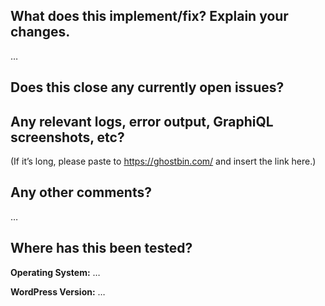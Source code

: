 <!--

### Your checklist for this pull request
Thanks for sending a pull request! Please make sure you click the link above to view the contribution guidelines, then fill out the blanks below.

🚨 Please review the [guidelines for contributing](/.github/CONTRIBUTING.md) to this repository.

- [ ] Make sure your PR title follows Conventional Commit standards. See: [https://www.conventionalcommits.org/en/v1.0.0/#specification](https://www.conventionalcommits.org/en/v1.0.0/#specification)
- [ ] Make sure you are making a pull request against the **develop branch** (left side). Also you should start *your branch* off *our master*.
- [ ] Make sure you are requesting to pull request from a **topic/feature/bugfix branch** (right side). Don't pull request from your master!

-->

What does this implement/fix? Explain your changes.
---------------------------------------------------
…


Does this close any currently open issues?
------------------------------------------
<!--
### Write "closes #{pr number}"
### see: https://docs.github.com/en/issues/tracking-your-work-with-issues/linking-a-pull-request-to-an-issue#linking-a-pull-request-to-an-issue-using-a-keyword
-->


Any relevant logs, error output, GraphiQL screenshots, etc?
-------------------------------------
(If it’s long, please paste to https://ghostbin.com/ and insert the link here.)


Any other comments?
-------------------
…


Where has this been tested?
---------------------------
**Operating System:** …

**WordPress Version:** …
